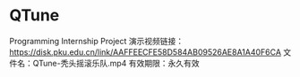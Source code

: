 # QTune
Programming Internship Project
演示视频链接：
https://disk.pku.edu.cn/link/AAFFEECFE58D584AB09526AE8A1A40F6CA
文件名：QTune-秃头摇滚乐队.mp4
有效期限：永久有效
